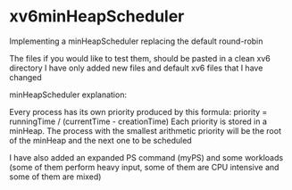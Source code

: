 # xv6minHeapScheduler
Implementing a minHeapScheduler replacing the default round-robin

The files if you would like to test them, should be pasted in a clean xv6 directory I have only added new files and default xv6 files that I have changed

minHeapScheduler explanation:

Every process has its own priority produced by this formula: priority = runningTime / (currentTime - creationTime)
Each priority is stored in a minHeap. The process with the smallest arithmetic priority will be the root of the minHeap
and the next one to be scheduled

I have also added an expanded PS command (myPS) and some workloads (some of them perform heavy input, some of them are CPU intensive and some of them are mixed)
